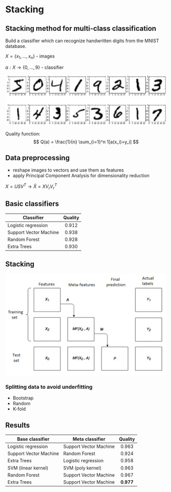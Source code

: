 # Stacking

## Stacking method for multi-class classification

Build a classifier which can recognize handwritten digits from the MNIST database.

$X = \{x_1,\dots,x_n\}$ - images

$a:X \to \{0,\dots,9\}$ - classifier


![png](pics/output_5_0.png)

Quality function: $$ Q(a) = \frac{1}{n} \sum_{i=1}^n 1[a(x_i)=y_i] $$

## Data preprocessing

* reshape images to vectors and use them as features
* apply Principal Component Analysis for dimensionality reduction

$X = USV^T \to \hat{X} = X V_r V_r^T$

## Basic classifiers

| Classifier               | Quality |
| ------------------------ |:-------:|
| Logistic regression      | $0.912$ | 
| Support Vector Machine   | $0.938$ |  
| Random Forest            | $0.928$ | 
| Extra Trees              | $0.930$ |

## Stacking

![](pics/stacking.png)

### Splitting data to avoid underfitting
* Bootstrap
* Random
* K-fold

## Results

| Base classifier       | Meta classifier       |Quality  |
| --------------------- |-----------------------|:-------:|
| Logistic regression   | Support Vector Machine| $0.963$ | 
| Support Vector Machine| Random Forest         | $0.924$ |  
| Extra Trees           | Logistic regression   | $0.958$ | 
| SVM (linear kernel)   |SVM (poly kernel)      | $0.963$ |
| Random Forest         | Support Vector Machine| $0.967$ | 
|Extra Trees            | Support Vector Machine| $\mathbf{0.977}$ | 
